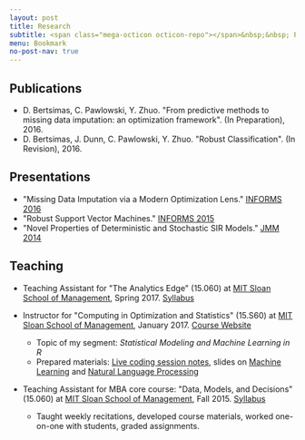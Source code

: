```yaml
---
layout: post
title: Research
subtitle: <span class="mega-octicon octicon-repo"></span>&nbsp;&nbsp; Publications - Presentations - Teaching
menu: Bookmark
no-post-nav: true
---
```


## Publications
- D. Bertsimas, C. Pawlowski, Y. Zhuo. "From predictive methods to missing data imputation: an optimization framework". (In Preparation), 2016.
- D. Bertsimas, J. Dunn, C. Pawlowski, Y. Zhuo. "Robust Classification".  (In Revision), 2016.

## Presentations
- "Missing Data Imputation via a Modern Optimization Lens." [INFORMS 2016](http://www.abstractsonline.com/pp8/#!/4182/presentation/7104)
- "Robust Support Vector Machines." [INFORMS 2015](https://informs.emeetingsonline.com/emeetings/formbuilder/clustersessiondtl.asp?csnno=24168&mmnno=272&ppnno=90513)
- "Novel Properties of Deterministic and Stochastic SIR Models." [JMM 2014](http://jointmathematicsmeetings.org/amsmtgs/2160_abstracts/1096-vg-2688.pdf)

## Teaching
- Teaching Assistant for "The Analytics Edge" (15.060) at [MIT Sloan School of Management](http://mitsloan.mit.edu/), Spring 2017. [Syllabus](https://colin78.github.io/assets/files/Syllabus-15071-Spring2017-template2.pdf)
- Instructor for "Computing in Optimization and Statistics" (15.S60) at [MIT Sloan School of Management](http://mitsloan.mit.edu/), January 2017. [Course Website](https://philchodrow.github.io/cos_2017/)
    - Topic of my segment: *Statistical Modeling and Machine Learning in R*
    - Prepared materials: [Live coding session notes](https://colin78.github.io/assets/files/script_2_complete.html), slides on [Machine Learning](https://colin78.github.io/assets/files/Machine%20Learning.pdf) and [Natural Language Processing](https://colin78.github.io/assets/files/Natural%20Language%20Processing.pdf)
     
- Teaching Assistant for MBA core course: "Data, Models, and Decisions" (15.060) at [MIT Sloan School of Management](http://mitsloan.mit.edu/), Fall 2015. [Syllabus](https://colin78.github.io/assets/files/Syllabus-15060-Fall-2015.pdf)
    - Taught weekly recitations, developed course materials, worked one-on-one with students, graded assignments.